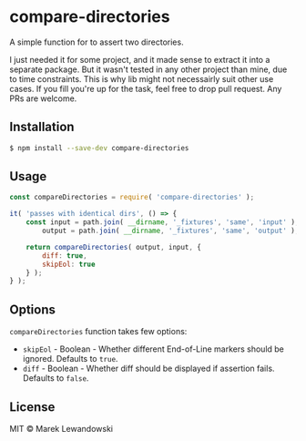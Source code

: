 # compare-directories

A simple function for to assert two directories.

I just needed it for some project, and it made sense to extract it into a separate package. But it wasn't tested in any other project than mine, due to time constraints. This is why lib might not necessairly suit other use cases. If you fill you're up for the task, feel free to drop pull request. Any PRs are welcome.

## Installation

```sh
$ npm install --save-dev compare-directories
```

## Usage

```js
const compareDirectories = require( 'compare-directories' );

it( 'passes with identical dirs', () => {
	const input = path.join( __dirname, '_fixtures', 'same', 'input' ),
		output = path.join( __dirname, '_fixtures', 'same', 'output' );

	return compareDirectories( output, input, {
		diff: true,
		skipEol: true
	} );
} );
```

## Options

`compareDirectories` function takes few options:

* `skipEol` - Boolean - Whether different End-of-Line markers should be ignored. Defaults to `true`.
* `diff` - Boolean - Whether diff should be displayed if assertion fails. Defaults to `false`.

## License

MIT © Marek Lewandowski

